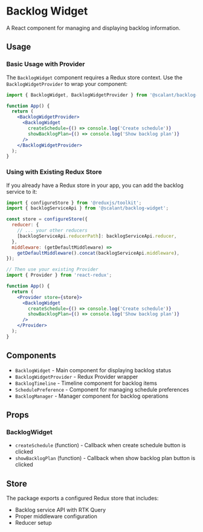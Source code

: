 # Backlog Widget

A React component for managing and displaying backlog information.

## Usage

### Basic Usage with Provider

The `BacklogWidget` component requires a Redux store context. Use the `BacklogWidgetProvider` to wrap your component:

```jsx
import { BacklogWidget, BacklogWidgetProvider } from '@scalant/backlog-widget';

function App() {
  return (
    <BacklogWidgetProvider>
      <BacklogWidget 
        createSchedule={() => console.log('Create schedule')}
        showBacklogPlan={() => console.log('Show backlog plan')}
      />
    </BacklogWidgetProvider>
  );
}
```

### Using with Existing Redux Store

If you already have a Redux store in your app, you can add the backlog service to it:

```jsx
import { configureStore } from '@reduxjs/toolkit';
import { backlogServiceApi } from '@scalant/backlog-widget';

const store = configureStore({
  reducer: {
    // ... your other reducers
    [backlogServiceApi.reducerPath]: backlogServiceApi.reducer,
  },
  middleware: (getDefaultMiddleware) =>
    getDefaultMiddleware().concat(backlogServiceApi.middleware),
});

// Then use your existing Provider
import { Provider } from 'react-redux';

function App() {
  return (
    <Provider store={store}>
      <BacklogWidget 
        createSchedule={() => console.log('Create schedule')}
        showBacklogPlan={() => console.log('Show backlog plan')}
      />
    </Provider>
  );
}
```

## Components

- `BacklogWidget` - Main component for displaying backlog status
- `BacklogWidgetProvider` - Redux Provider wrapper
- `BacklogTimeline` - Timeline component for backlog items
- `SchedulePreference` - Component for managing schedule preferences
- `BacklogManager` - Manager component for backlog operations

## Props

### BacklogWidget

- `createSchedule` (function) - Callback when create schedule button is clicked
- `showBacklogPlan` (function) - Callback when show backlog plan button is clicked

## Store

The package exports a configured Redux store that includes:
- Backlog service API with RTK Query
- Proper middleware configuration
- Reducer setup
